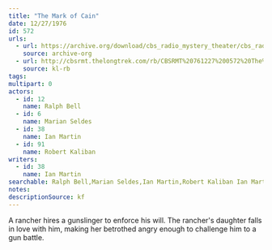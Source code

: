 ```yaml
---
title: "The Mark of Cain"
date: 12/27/1976
id: 572
urls: 
  - url: https://archive.org/download/cbs_radio_mystery_theater/cbs_radio_mystery_theater-0551-0600.zip/cbs_radio_mystery_theater-0551-0600%2Fcbsrmt_0572_the_mark_of_cain.mp3
    source: archive-org
  - url: http://cbsrmt.thelongtrek.com/rb/CBSRMT%20761227%200572%20The%20Mark%20of%20Cain_wbbm_rb%20hot.mp3
    source: kl-rb
tags: 
multipart: 0
actors:  
  - id: 12
    name: Ralph Bell  
  - id: 6
    name: Marian Seldes  
  - id: 38
    name: Ian Martin  
  - id: 91
    name: Robert Kaliban
writers:  
  - id: 38
    name: Ian Martin
searchable: Ralph Bell,Marian Seldes,Ian Martin,Robert Kaliban Ian Martin
notes: 
descriptionSource: kf
---
```

A rancher hires a gunslinger to enforce his will. The rancher's daughter falls in love with him, making her betrothed angry enough to challenge him to a gun battle.
